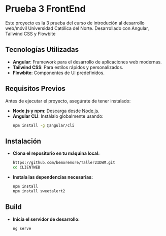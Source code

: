 # Prueba 3 FrontEnd

Este proyecto es la 3 prueba del curso de introdución al desarrollo web/móvil Universidad Católica del Norte. Desarrollado con Angular, Tailwind CSS y Flowbite

## Tecnologías Utilizadas

- **Angular**: Framework para el desarrollo de aplicaciones web modernas.  
- **Tailwind CSS**: Para estilos rápidos y personalizados.  
- **Flowbite**: Componentes de UI predefinidos.  

## **Requisitos Previos**

Antes de ejecutar el proyecto, asegúrate de tener instalado:  

- **Node.js y npm**: Descarga desde [Node.js](https://nodejs.org).  
- **Angular CLI**: Instálalo globalmente usando:  
  ```bash
  npm install -g @angular/cli

## Instalación

- **Clona el repositorio en tu máquina local:**
  ```bash
  https://github.com/bemoremore/Taller2IDWM.git
  cd CLIENTWEB
- **Instala las dependencias necesarias:**
  ```bash
  npm install
  npm install sweetalert2

## Build

- **Inicia el servidor de desarrollo:**
  ```bash
  ng serve

